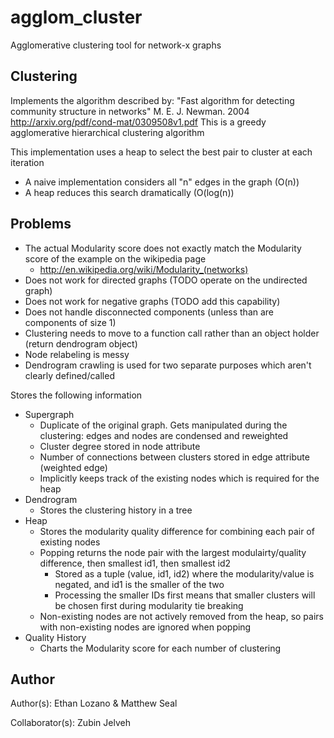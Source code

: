 # agglom_cluster
Agglomerative clustering tool for network-x graphs

## Clustering
Implements the algorithm described by:
"Fast algorithm for detecting community structure in networks"
M. E. J. Newman. 2004
http://arxiv.org/pdf/cond-mat/0309508v1.pdf
This is a greedy agglomerative hierarchical clustering algorithm

This implementation uses a heap to select the best pair to cluster at each iteration
- A naive implementation considers all "n" edges in the graph (O(n))
- A heap reduces this search dramatically (O(log(n))

## Problems
* The actual Modularity score does not exactly match the Modularity score of the example on the wikipedia page
   - http://en.wikipedia.org/wiki/Modularity_(networks)
* Does not work for directed graphs (TODO operate on the undirected graph)
* Does not work for negative graphs (TODO add this capability)
* Does not handle disconnected components (unless than are components of size 1)
* Clustering needs to move to a function call rather than an object holder (return dendrogram object)
* Node relabeling is messy
* Dendrogram crawling is used for two separate purposes which aren't clearly defined/called

Stores the following information
* Supergraph
   - Duplicate of the original graph. Gets manipulated during the clustering: edges and nodes are condensed and reweighted
   - Cluster degree stored in node attribute
   - Number of connections between clusters stored in edge attribute (weighted edge)
   - Implicitly keeps track of the existing nodes which is required for the heap
* Dendrogram
   - Stores the clustering history in a tree
* Heap
   - Stores the modularity quality difference for combining each pair of existing nodes
   - Popping returns the node pair with the largest modulairty/quality difference, then smallest id1, then smallest id2
       * Stored as a tuple (value, id1, id2) where the modularity/value is negated, and id1 is the smaller of the two
       * Processing the smaller IDs first means that smaller clusters will be chosen first during modularity tie breaking
   - Non-existing nodes are not actively removed from the heap, so pairs with non-existing nodes are ignored when popping
* Quality History
   - Charts the Modularity score for each number of clustering

## Author
Author(s): Ethan Lozano & Matthew Seal

Collaborator(s): Zubin Jelveh
